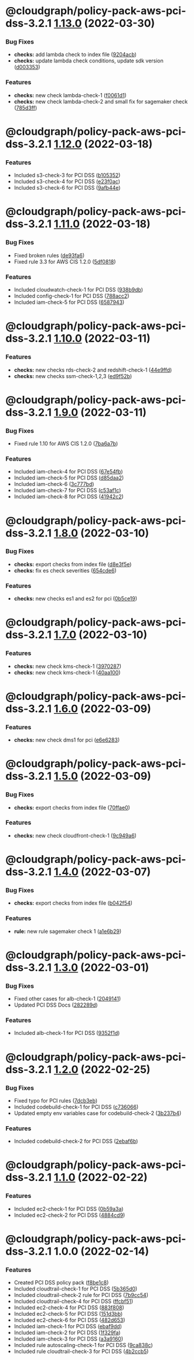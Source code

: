 # @cloudgraph/policy-pack-aws-pci-dss-3.2.1 [1.13.0](https://gitlab.com/auto-cloud/cloudgraph/policy-packs/compare/@cloudgraph/policy-pack-aws-pci-dss-3.2.1@1.12.0...@cloudgraph/policy-pack-aws-pci-dss-3.2.1@1.13.0) (2022-03-30)


### Bug Fixes

* **checks:** add lambda check to index file ([9204acb](https://gitlab.com/auto-cloud/cloudgraph/policy-packs/commit/9204acb47f5352325bf57356fb7f894c5e255614))
* **checks:** update lambda check conditions, update sdk version ([d003353](https://gitlab.com/auto-cloud/cloudgraph/policy-packs/commit/d003353cf2f9f45b35faf764ace1ca6dea86f5c7))


### Features

* **checks:** new check lambda-check-1 ([f0061d1](https://gitlab.com/auto-cloud/cloudgraph/policy-packs/commit/f0061d12405ce6c24525a632d77270545d0f4623))
* **checks:** new check lambda-check-2 and small fix for sagemaker check ([785d3ff](https://gitlab.com/auto-cloud/cloudgraph/policy-packs/commit/785d3ffb1a671de1926dab5ebbf111fff0e4b12f))

# @cloudgraph/policy-pack-aws-pci-dss-3.2.1 [1.12.0](https://gitlab.com/auto-cloud/cloudgraph/policy-packs/compare/@cloudgraph/policy-pack-aws-pci-dss-3.2.1@1.11.0...@cloudgraph/policy-pack-aws-pci-dss-3.2.1@1.12.0) (2022-03-18)


### Features

* Included s3-check-3 for PCI DSS ([b105352](https://gitlab.com/auto-cloud/cloudgraph/policy-packs/commit/b105352431be8a5fddc214e04a27587ea4af9497))
* Included s3-check-4 for PCI DSS ([e23f0ac](https://gitlab.com/auto-cloud/cloudgraph/policy-packs/commit/e23f0ac00e3779663040d79c4f4ff7a4308b7edf))
* Included s3-check-6 for PCI DSS ([9afb44e](https://gitlab.com/auto-cloud/cloudgraph/policy-packs/commit/9afb44e96638256027f439469ace4a05c193701c))

# @cloudgraph/policy-pack-aws-pci-dss-3.2.1 [1.11.0](https://gitlab.com/auto-cloud/cloudgraph/policy-packs/compare/@cloudgraph/policy-pack-aws-pci-dss-3.2.1@1.10.0...@cloudgraph/policy-pack-aws-pci-dss-3.2.1@1.11.0) (2022-03-18)


### Bug Fixes

* Fixed broken rules ([de93fa6](https://gitlab.com/auto-cloud/cloudgraph/policy-packs/commit/de93fa683d290b05c921d2510bcd1894d8988bf5))
* Fixed rule 3.3 for AWS CIS 1.2.0 ([5df0818](https://gitlab.com/auto-cloud/cloudgraph/policy-packs/commit/5df081849be81948ee018345250d7f319810415d))


### Features

* Included cloudwatch-check-1 for PCI DSS ([938b9db](https://gitlab.com/auto-cloud/cloudgraph/policy-packs/commit/938b9db78539875f7590d3eed835d24c266c914e))
* Included config-check-1 for PCI DSS ([788acc2](https://gitlab.com/auto-cloud/cloudgraph/policy-packs/commit/788acc2695547ec64058b0694d8334bc586dad8e))
* Included iam-check-5 for PCI DSS ([6587943](https://gitlab.com/auto-cloud/cloudgraph/policy-packs/commit/658794309df52d8e633a4ec8d0626e49d28a25b5))

# @cloudgraph/policy-pack-aws-pci-dss-3.2.1 [1.10.0](https://gitlab.com/auto-cloud/cloudgraph/policy-packs/compare/@cloudgraph/policy-pack-aws-pci-dss-3.2.1@1.9.0...@cloudgraph/policy-pack-aws-pci-dss-3.2.1@1.10.0) (2022-03-11)


### Features

* **checks:** new checks rds-check-2 and redshift-check-1 ([44e9ffd](https://gitlab.com/auto-cloud/cloudgraph/policy-packs/commit/44e9ffd312e554bae8b1d70c021e9b5c544b4564))
* **checks:** new checks ssm-check-1,2,3 ([ed9f52b](https://gitlab.com/auto-cloud/cloudgraph/policy-packs/commit/ed9f52b2e599433945e2414e50c9729aeac4d4a0))

# @cloudgraph/policy-pack-aws-pci-dss-3.2.1 [1.9.0](https://gitlab.com/auto-cloud/cloudgraph/policy-packs/compare/@cloudgraph/policy-pack-aws-pci-dss-3.2.1@1.8.0...@cloudgraph/policy-pack-aws-pci-dss-3.2.1@1.9.0) (2022-03-11)


### Bug Fixes

* Fixed rule 1.10 for AWS CIS 1.2.0 ([7ba6a7b](https://gitlab.com/auto-cloud/cloudgraph/policy-packs/commit/7ba6a7bc6b6bb39e514c02d441d6a974ef24a91e))


### Features

* Included iam-check-4 for PCI DSS ([67e54fb](https://gitlab.com/auto-cloud/cloudgraph/policy-packs/commit/67e54fb539d3c960c1daaa185b0ee1c83b6894ec))
* Included iam-check-5 for PCI DSS ([d85daa2](https://gitlab.com/auto-cloud/cloudgraph/policy-packs/commit/d85daa23f46ad5b99ec4100f28f5912f3aaa91d4))
* Included iam-check-6 ([3c777bd](https://gitlab.com/auto-cloud/cloudgraph/policy-packs/commit/3c777bde7710527cfc1dd610dffe00b7a42dcf74))
* Included iam-check-7 for PCI DSS ([c53af1c](https://gitlab.com/auto-cloud/cloudgraph/policy-packs/commit/c53af1c846768499b164ab06ffb71fa2a752da5c))
* Included iam-check-8 for PCI DSS ([41942c2](https://gitlab.com/auto-cloud/cloudgraph/policy-packs/commit/41942c258b04cf17e027ac4d4debff592f457d0a))

# @cloudgraph/policy-pack-aws-pci-dss-3.2.1 [1.8.0](https://gitlab.com/auto-cloud/cloudgraph/policy-packs/compare/@cloudgraph/policy-pack-aws-pci-dss-3.2.1@1.7.0...@cloudgraph/policy-pack-aws-pci-dss-3.2.1@1.8.0) (2022-03-10)


### Bug Fixes

* **checks:** export checks from index file ([d8e3f5e](https://gitlab.com/auto-cloud/cloudgraph/policy-packs/commit/d8e3f5e726e984fa0a734169d8bd8c08f85e3fa0))
* **checks:** fix es check severities ([654cde6](https://gitlab.com/auto-cloud/cloudgraph/policy-packs/commit/654cde6ed4069b09d9706ba3b9aad75aad8ab8f2))


### Features

* **checks:** new checks es1 and es2 for pci ([0b5ce19](https://gitlab.com/auto-cloud/cloudgraph/policy-packs/commit/0b5ce19a74fc04dccb6730396c30affee85f9a2c))

# @cloudgraph/policy-pack-aws-pci-dss-3.2.1 [1.7.0](https://gitlab.com/auto-cloud/cloudgraph/policy-packs/compare/@cloudgraph/policy-pack-aws-pci-dss-3.2.1@1.6.0...@cloudgraph/policy-pack-aws-pci-dss-3.2.1@1.7.0) (2022-03-10)


### Features

* **checks:** new check kms-check-1 ([3970287](https://gitlab.com/auto-cloud/cloudgraph/policy-packs/commit/3970287d9954d8748a7251cfb2748b16f7ea3cf1))
* **checks:** new check kms-check-1 ([40aa100](https://gitlab.com/auto-cloud/cloudgraph/policy-packs/commit/40aa1001dec62621bfb234e8bf16ff3022b86c1b))

# @cloudgraph/policy-pack-aws-pci-dss-3.2.1 [1.6.0](https://gitlab.com/auto-cloud/cloudgraph/policy-packs/compare/@cloudgraph/policy-pack-aws-pci-dss-3.2.1@1.5.0...@cloudgraph/policy-pack-aws-pci-dss-3.2.1@1.6.0) (2022-03-09)


### Features

* **checks:** new check dms1 for pci ([e6e6283](https://gitlab.com/auto-cloud/cloudgraph/policy-packs/commit/e6e62833851fdb1c852ba07fb23064438d96cd1b))

# @cloudgraph/policy-pack-aws-pci-dss-3.2.1 [1.5.0](https://gitlab.com/auto-cloud/cloudgraph/policy-packs/compare/@cloudgraph/policy-pack-aws-pci-dss-3.2.1@1.4.0...@cloudgraph/policy-pack-aws-pci-dss-3.2.1@1.5.0) (2022-03-09)


### Bug Fixes

* **checks:** export checks from index file ([70ffae0](https://gitlab.com/auto-cloud/cloudgraph/policy-packs/commit/70ffae034fb858ba6233ad763dc288198d06bd4e))


### Features

* **checks:** new check cloudfront-check-1 ([9c949a6](https://gitlab.com/auto-cloud/cloudgraph/policy-packs/commit/9c949a6bdeda83e81b6da25d2e8f6436cfbc6d15))

# @cloudgraph/policy-pack-aws-pci-dss-3.2.1 [1.4.0](https://gitlab.com/auto-cloud/cloudgraph/policy-packs/compare/@cloudgraph/policy-pack-aws-pci-dss-3.2.1@1.3.0...@cloudgraph/policy-pack-aws-pci-dss-3.2.1@1.4.0) (2022-03-07)


### Bug Fixes

* **checks:** export checks from index file ([b042f54](https://gitlab.com/auto-cloud/cloudgraph/policy-packs/commit/b042f54b6e6ba552a58803f3a368de42a059566a))


### Features

* **rule:** new rule sagemaker check 1 ([a1e6b29](https://gitlab.com/auto-cloud/cloudgraph/policy-packs/commit/a1e6b291b8cecd3e241002731efe593976a6742c))

# @cloudgraph/policy-pack-aws-pci-dss-3.2.1 [1.3.0](https://gitlab.com/auto-cloud/cloudgraph/policy-packs/compare/@cloudgraph/policy-pack-aws-pci-dss-3.2.1@1.2.0...@cloudgraph/policy-pack-aws-pci-dss-3.2.1@1.3.0) (2022-03-01)


### Bug Fixes

* Fixed other cases for alb-check-1 ([2049141](https://gitlab.com/auto-cloud/cloudgraph/policy-packs/commit/20491414601725911494787e7e880149d7d0a808))
* Updated PCI DSS Docs ([282289d](https://gitlab.com/auto-cloud/cloudgraph/policy-packs/commit/282289d05ce1f6ba692f6c887fbe8c9c02afd49a))


### Features

* Included alb-check-1 for PCI DSS ([9352f1d](https://gitlab.com/auto-cloud/cloudgraph/policy-packs/commit/9352f1d5ef314e97b3dfbc6c3386164f8075fe2f))

# @cloudgraph/policy-pack-aws-pci-dss-3.2.1 [1.2.0](https://gitlab.com/auto-cloud/cloudgraph/policy-packs/compare/@cloudgraph/policy-pack-aws-pci-dss-3.2.1@1.1.0...@cloudgraph/policy-pack-aws-pci-dss-3.2.1@1.2.0) (2022-02-25)


### Bug Fixes

* Fixed typo for PCI rules ([7dcb3eb](https://gitlab.com/auto-cloud/cloudgraph/policy-packs/commit/7dcb3ebbc39ee69ba47872c7ad8ad3a7b89468bf))
* Included codebuild-check-1 for PCI DSS ([c736066](https://gitlab.com/auto-cloud/cloudgraph/policy-packs/commit/c7360666d162efbc5322ccbfb126609c70bd272f))
* Updated empty env variables case for codebuild-check-2 ([3b237b4](https://gitlab.com/auto-cloud/cloudgraph/policy-packs/commit/3b237b4c2d0f5100cbd1860d81f4fc6c5ed27729))


### Features

* Included codebuild-check-2 for PCI DSS ([2ebaf6b](https://gitlab.com/auto-cloud/cloudgraph/policy-packs/commit/2ebaf6bd444de6106d88a5ea889e8b433d25371d))

# @cloudgraph/policy-pack-aws-pci-dss-3.2.1 [1.1.0](https://gitlab.com/auto-cloud/cloudgraph/policy-packs/compare/@cloudgraph/policy-pack-aws-pci-dss-3.2.1@1.0.0...@cloudgraph/policy-pack-aws-pci-dss-3.2.1@1.1.0) (2022-02-22)


### Features

* Included ec2-check-1 for PCI DSS ([0b59a3a](https://gitlab.com/auto-cloud/cloudgraph/policy-packs/commit/0b59a3a479d031b8cec13046fdfe66ec2bcbb7d8))
* Included ec2-check-2 for PCI DSS ([4884cd9](https://gitlab.com/auto-cloud/cloudgraph/policy-packs/commit/4884cd9b0a1cf092f04507b2834b3c12ab163807))

# @cloudgraph/policy-pack-aws-pci-dss-3.2.1 1.0.0 (2022-02-14)


### Features

* Created PCI DSS policy pack ([f8be1c8](https://gitlab.com/auto-cloud/cloudgraph/policy-packs/commit/f8be1c803daddb7f17bc5a10d3d9b7df29ba9c82))
* Included cloudtrail-check-1 for PCI DSS ([5b365d0](https://gitlab.com/auto-cloud/cloudgraph/policy-packs/commit/5b365d0b8b8652aa2d50790643aaf3c291637672))
* Included cloudtrail-check-2 rule for PCI DSS ([7b9cc54](https://gitlab.com/auto-cloud/cloudgraph/policy-packs/commit/7b9cc541b6dee8b758f6f468375cc76a5be0c225))
* Included cloudtrail-check-4 for PCI DSS ([ffcbf51](https://gitlab.com/auto-cloud/cloudgraph/policy-packs/commit/ffcbf511a1c3b53acfb223669b104f470ebc9f4f))
* Included ec2-check-4 for PCI DSS ([883f808](https://gitlab.com/auto-cloud/cloudgraph/policy-packs/commit/883f808492903a2e6bf58491bec8b0cdf03f7328))
* Included ec2-check-5 for PCI DSS ([151d3bb](https://gitlab.com/auto-cloud/cloudgraph/policy-packs/commit/151d3bbfe5c3b8ee90ebe0a5409902833ccefdad))
* Included ec2-check-6 for PCI DSS ([482d653](https://gitlab.com/auto-cloud/cloudgraph/policy-packs/commit/482d653d3eb39944cc10bf149954b693a645490e))
* Included iam-check-1 for PCI DSS ([ebaf9dd](https://gitlab.com/auto-cloud/cloudgraph/policy-packs/commit/ebaf9ddfd066cfb84273c04c2aea10874bb78c7f))
* Included iam-check-2 for PCI DSS ([1f329fa](https://gitlab.com/auto-cloud/cloudgraph/policy-packs/commit/1f329fa4a68ea5aef31c3108e0ed88c97248d902))
* Included iam-check-3 for PCI DSS ([a3a9160](https://gitlab.com/auto-cloud/cloudgraph/policy-packs/commit/a3a91607781374073cb9d75d154e490626a1f310))
* Included rule autoscaling-check-1 for PCI DSS ([9ca838c](https://gitlab.com/auto-cloud/cloudgraph/policy-packs/commit/9ca838c6808273ff8dab9d4f723d986f472416a2))
* Included rule cloudtrail-check-3 for PCI DSS ([4b2ccb5](https://gitlab.com/auto-cloud/cloudgraph/policy-packs/commit/4b2ccb5edf5c0934d73cb4d35c7e260b06064910))
